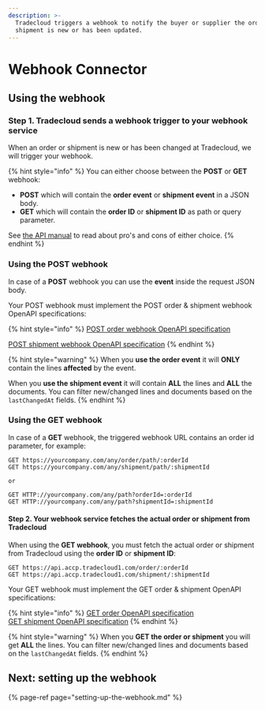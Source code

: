 ```yaml
---
description: >-
  Tradecloud triggers a webhook to notify the buyer or supplier the order or
  shipment is new or has been updated.
---
```


# Webhook Connector

## Using the webhook

### Step 1. Tradecloud sends a webhook trigger to your webhook service

When an order or shipment is new or has been changed at Tradecloud, we will trigger your webhook.

{% hint style="info" %}
You can either choose between the **POST** or **GET** webhook: 

- **POST** which will contain the **order event** or **shipment event** in a JSON body.
- **GET** which will contain the **order ID** or **shipment ID** as path or query parameter.

See [the API manual](https://docs.tradecloud1.com/api/introduction/api/webhook-vs-polling) to read about pro's and cons of either choice.
{% endhint %}

### Using the POST webhook

In case of a **POST** webhook you can use the **event** inside the request JSON body.

Your POST webhook must implement the POST order & shipment webhook OpenAPI specifications:

{% hint style="info" %}
[POST order webhook OpenAPI specification](https://swagger-ui.accp.tradecloud1.com/?url=https://api.accp.tradecloud1.com/v2/order-webhook-connector/specs.yaml#/order-webhook%20endpoints/webhookPost)

[POST shipment webhook OpenAPI specification](https://swagger-ui.accp.tradecloud1.com/?url=https://api.accp.tradecloud1.com/v2/shipment-webhook-connector/specs.yaml#/shipment-webhook%20endpoints/webhookPost)
{% endhint %}

{% hint style="warning" %}
When you **use the order event** it will **ONLY** contain the lines **affected** by the event.

When you **use the shipment event** it will contain **ALL** the lines and **ALL** the documents. 
You can filter new/changed lines and documents based on the `lastChangedAt` fields.
{% endhint %}

### Using the GET webhook

In case of a **GET** webhook, the triggered webhook URL contains an order id parameter, for example:

```text
GET https://yourcompany.com/any/order/path/:orderId
GET https://yourcompany.com/any/shipment/path/:shipmentId

or

GET HTTP://yourcompany.com/any/path?orderId=:orderId
GET HTTP://yourcompany.com/any/path?shipmentId=:shipmentId
```

#### Step 2. Your webhook service fetches the actual order or shipment from Tradecloud

When using the **GET webhook**, you must fetch the actual order or shipment from Tradecloud using the **order ID** or **shipment ID**:

```text
GET https://api.accp.tradecloud1.com/order/:orderId
GET https://api.accp.tradecloud1.com/shipment/:shipmentId
```

Your GET webhook must implement the GET order & shipment OpenAPI specifications:

{% hint style="info" %}
[GET order OpenAPI specification](https://swagger-ui.accp.tradecloud1.com/?url=https://api.accp.tradecloud1.com/v2/order/specs.yaml#/order/getOrderByIdRoute)  
[GET shipment OpenAPI specification](https://swagger-ui.accp.tradecloud1.com/?url=https://api.accp.tradecloud1.com/v2/shipment/specs.yaml#/shipment/getShipmentByIdRoute)
{% endhint %}

{% hint style="warning" %}
When you **GET the order or shipment** you will get **ALL** the lines. 
You can filter new/changed lines and documents based on the `lastChangedAt` fields.
{% endhint %}

## Next: setting up the webhook

{% page-ref page="setting-up-the-webhook.md" %}
